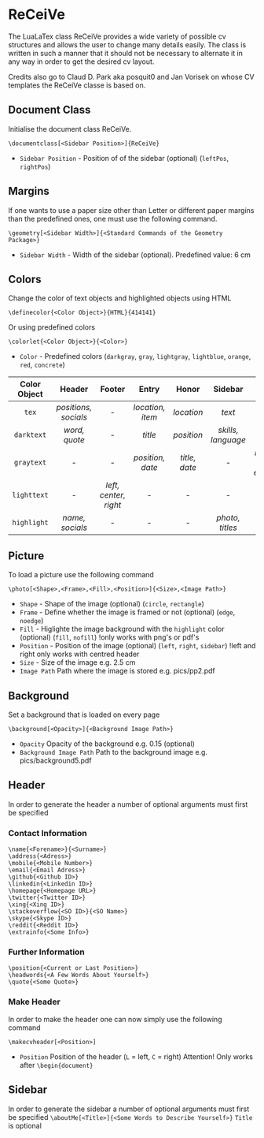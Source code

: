 # ReCeiVe

The LuaLaTex class ReCeiVe provides a wide variety of possible cv structures and allows the user to change many details easily. The class is written in such a manner that it should not be necessary to alternate it in any way in order to get the desired cv layout.

Credits also go to Claud D. Park aka posquit0 and Jan Vorisek on whose CV templates the ReCeiVe classe is based on.

## Document Class

Initialise the document class ReCeiVe.
```
\documentclass[<Sidebar Position>]{ReCeiVe}
```
 * `Sidebar Position` - Position of of the sidebar (optional) (`leftPos`, `rightPos`)

## Margins

If one wants to use a paper size other than Letter or different paper margins than the predefined ones, one must use the following command.
```
\geometry[<Sidebar Width>]{<Standard Commands of the Geometry Package>}
```
* `Sidebar Width` - Width of the sidebar (optional). Predefined value: 6 cm

## Colors
Change the color of text objects and highlighted objects using HTML
```
\definecolor{<Color Object>}{HTML}{414141}
```
Or using predefined colors
```
\colorlet{<Color Object>}{<Color>}
```
* `Color` - Predefined colors (`darkgray`, `gray`, `lightgray`, `lightblue`, `orange`, `red`, `concrete`)

| Color Object | Header | Footer | Entry | Honor | Sidebar | Letter |
| :----------: | :----: | :----: | :---: | :---: | :-----: | :----: |
| `tex` | *positions, socials* | - | *location, item* | *location* | *text* | *section, text* |
| `darktext` | *word, quote* | - | *title* | *position* | *skills, language* | *title, name* |
| `graytext` | - | - | *position, date* | *title, date* | - | *recipient, date, enclosure* |
| `lighttext` | - | *left, center, right* | - | - | - | - |
| `highlight` | *name, socials* | - | - | - | *photo, titles* | - |

## Picture
To load a picture use the following command
```
\photo[<Shape>,<Frame>,<Fill>,<Position>]{<Size>,<Image Path>}
```
* `Shape` - Shape of the image (optional) (`circle`, `rectangle`)
* `Frame` -  Define whether the image is framed or not (optional) (`edge`, `noedge`)
* `Fill` -  Higlighte the image background with the `highlight` color (optional) (`fill`, `nofill`) !only works with png's or pdf's
* `Position` - Position of the image (optional) (`left`, `right`, `sidebar`) !left and right only works with centred header
* `Size` - Size of the image e.g. 2.5 cm
* `Image Path` Path where the image is stored e.g. pics/pp2.pdf

## Background
Set a background that is loaded on every page
```
\background[<Opacity>]{<Background Image Path>}
```
* `Opacity` Opacity of the background e.g. 0.15 (optional)
* `Background Image Path` Path to the background image e.g. pics/background5.pdf

## Header
In order to generate the header a number of optional arguments must first be specified

### Contact Information
```
\name{<Forename>}{<Surname>}
\address{<Adress>}
\mobile{<Mobile Number>}
\email{<Email Adress>}
\github{<Github ID>}
\linkedin{<Linkedin ID>}
\homepage{<Homepage URL>}
\twitter{<Twitter ID>}
\xing{<Xing ID>}
\stackoverflow{<SO ID>}{<SO Name>}
\skype{<Skype ID>}
\reddit{<Reddit ID>}
\extrainfo{<Some Info>}
```

### Further Information
```
\position{<Current or Last Position>}
\headwords{<A Few Words About Yourself>}
\quote{<Some Quote>}
```
### Make Header
In order to make the header one can now simply use the following command
```
\makecvheader[<Position>]
```
* `Position` Position of the header (`L` = left, `C` = right)
Attention! Only works after `\begin{document}`

## Sidebar
In order to generate the sidebar a number of optional arguments must first be specified
```\aboutMe[<Title>]{<Some Words to Describe Yourself>}``` `Title` is optional
